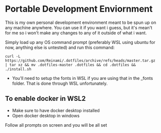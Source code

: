 # Portable Development Enviornment

This is my own personal development environment meant to be spun up on any machine anywhere. You can use it if you want i guess, but it's mean't for me so i won't make any changes to any of it outside of what i want.

Simply load up any OS command prompt (preferably WSL using ubuntu for now, anything else is untested) and run this command:

```
curl -L https://github.com/Reinami/.dotfiles/archive/refs/heads/master.tar.gz | tar xz && mv .dotfiles-master .dotfiles && cd .dotfiles && ./install.sh
```

- You'll need to setup the fonts in WSL if you are using that in the _fonts folder. That is done through WSL unfortunately.

## To enable docker in WSL2

- Make sure to have docker desktop installed
- Open docker desktop in windows


Follow all prompts on screen and you will be all set
